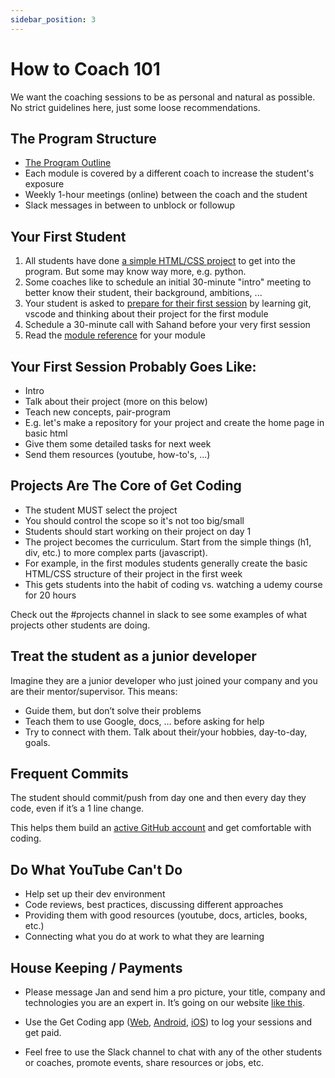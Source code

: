 ```yaml
---
sidebar_position: 3
---
```


# How to Coach 101

We want the coaching sessions to be as personal and natural as possible. No strict guidelines here, just some loose recommendations.

## The Program Structure
- [The Program Outline](https://www.getcoding.ca/outline)
- Each module is covered by a different coach to increase the student's exposure
- Weekly 1-hour meetings (online) between the coach and the student
- Slack messages in between to unblock or followup

## Your First Student
1. All students have done [a simple HTML/CSS project](https://www.getcoding.ca/admission-project) to get into the program. But some may know way more, e.g. python.
2. Some coaches like to schedule an initial 30-minute "intro" meeting to better know their student, their background, ambitions, ...
3. Your student is asked to [prepare for their first session](./Students/welcome.md) by learning git, vscode and thinking about their project for the first module
4. Schedule a 30-minute call with Sahand before your very first session
5. Read the [module reference](./Modules/1-intro.md) for your module

## Your First Session Probably Goes Like:
- Intro
- Talk about their project (more on this below)
- Teach new concepts, pair-program
- E.g. let's make a repository for your project and create the home page in basic html
- Give them some detailed tasks for next week
- Send them resources (youtube, how-to's, ...)

## Projects Are The Core of Get Coding
- The student MUST select the project
- You should control the scope so it's not too big/small
- Students should start working on their project on day 1
- The project becomes the curriculum. Start from the simple things (h1, div, etc.) to more complex parts (javascript). 
- For example, in the first modules students generally create the basic HTML/CSS structure of their project in the first week
- This gets students into the habit of coding vs. watching a udemy course for 20 hours

Check out the #projects channel in slack to see some examples of what projects other students are doing.

## Treat the student as a junior developer
Imagine they are a junior developer who just joined your company and you are their mentor/supervisor. This means:
- Guide them, but don’t solve their problems
- Teach them to use Google, docs, … before asking for help
- Try to connect with them. Talk about their/your hobbies, day-to-day, goals.


## Frequent Commits
The student should commit/push from day one and then every day they code, even if it’s a 1 line change.

This helps them build an [active GitHub account](https://github.com/adam-paul952/) and get comfortable with coding.

## Do What YouTube Can't Do
- Help set up their dev environment
- Code reviews, best practices, discussing different approaches
- Providing them with good resources (youtube, docs, articles, books, etc.)
- Connecting what you do at work to what they are learning

## House Keeping / Payments
- Please message Jan and send him a pro picture, your title, company and technologies you are an expert in. It’s going on our website [like this](https://www.get-coding.ca/our-instructors).

- Use the Get Coding app ([Web](https://app.getcoding.ca/), [Android](https://play.google.com/store/apps/details?id=ca.getcoding.app), [iOS](https://apps.apple.com/us/app/6444653874)) to log your sessions and get paid.

- Feel free to use the Slack channel to chat with any of the other students or coaches, promote events, share resources or jobs, etc.